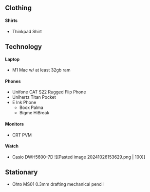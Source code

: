 ## Clothing
#### Shirts
-  Thinkpad Shirt


## Technology

#### Laptop
- M1 Mac w/ at least 32gb ram

#### Phones
- Unifone CAT S22 Rugged Flip Phone
- Unihertz Titan Pocket
- E Ink Phone 
	- Boox Palma
	- Bigme HiBreak

#### Monitors
- CRT PVM
#### Watch
- Casio  DWH5600-7D
![[Pasted image 20241026153629.png | 100]]


## Stationary
- Ohto MS01 0.3mm drafting mechanical pencil